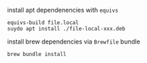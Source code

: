 
install apt dependenencies with `equivs`

```
equivs-build file.local
suydo apt install ./file-local-xxx.deb
```

install brew dependencies via `Brewfile` bundle

```
brew bundle install
```
